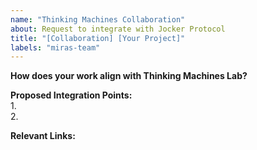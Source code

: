 ```yaml
---
name: "Thinking Machines Collaboration"
about: Request to integrate with Jocker Protocol
title: "[Collaboration] [Your Project]"
labels: "miras-team"
---
```

**How does your work align with Thinking Machines Lab?**  

**Proposed Integration Points:**  
1.  
2.  

**Relevant Links:**  
